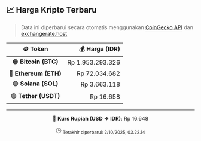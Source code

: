 

<!-- HARGA_KRIPTO -->
## 📈 Harga Kripto Terbaru

> Data ini diperbarui secara otomatis menggunakan [CoinGecko API](https://www.coingecko.com/) dan [exchangerate.host](https://exchangerate.host/)

<div align="center">

| 🪙 Token | 💰 Harga (IDR) |
|:------:|---------------:|
| 🟠 **Bitcoin (BTC)**   | Rp 1.953.293.326 |
| 🔵 **Ethereum (ETH)**  | Rp 72.034.682 |
| 🟣 **Solana (SOL)**    | Rp 3.663.118 |
| 🟢 **Tether (USDT)**   | Rp 16.658 |

---

💱 **Kurs Rupiah (USD → IDR)**: Rp 16.648

🕒 <sub>Terakhir diperbarui: 2/10/2025, 03.22.14</sub>

</div>
<!-- /HARGA_KRIPTO -->